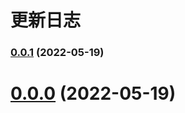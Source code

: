 # 更新日志
### [0.0.1](https://github.com/hiliyongke/vue3-boilerplate/compare/v0.0.3...v0.0.1) (2022-05-19)

# [0.0.0](https://github.com/hiliyongke/vue3-boilerplate/compare/v0.0.3...v0.0.0) (2022-05-19)
